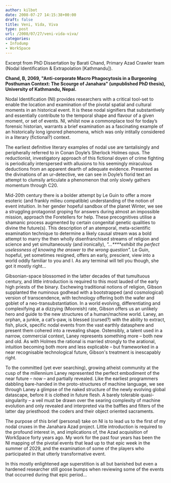 ```yaml
---
author: kilbot
date: 2008-07-27 14:15:38+00:00
draft: false
title: Veni, Vida, Viva
type: post
url: /2008/07/27/veni-vida-viva/
categories:
- Infodump
- WorkSpace
---
```


Excerpt from PhD Dissertation by Barati Chand, Primary Azad Crawler team (Nodal Identification & Extrapolation [Kathmandu]).

**Chand, B, 2069, "Anti-corporate Macro Phagocytosis in a Burgeoning Posthuman Context: The Scourge of Janahara" (unpublished PhD thesis), University of Kathmandu, Nepal.**

Nodal Identification (NI) provides researchers with a critical tool-set to enable the location and examination of the pivotal spatial and cultural moments in an historical event. It is these nodal signifiers that substantively and essentially contribute to the temporal shape and flavour of a given moment, or set of events. NI, whilst now a commonplace tool for today’s forensic historian, warrants a brief examination as a fascinating example of an historically long ignored phenomena, which was only intitally considered in a literary (fictional?) context.

The earliest definitive literary examples of nodal use are tantalisingly and peripherally referred to in Conan Doyle’s Sherlock Holmes opus. The reductionist, investigatory approach of this fictional doyen of crime fighting is periodically interspersed with allusions to his seemingly miraculous deductions from an apparent dearth of adequate evidence. Presented as the divinations of an ur-detective, we can see in Doyle’s florid text an attempt to clumsily articulate a phenomenon that only slowly gathers momentum through C20.

Mid-20th century there is a bolder attempt by Le Guin to offer a more esoteric (and frankly milieu compatible) understanding of the notion of event intuition. In her gender hopeful sandbox of the planet Winter, we see a struggling protagonist groping for answers during almost an impossible mission, approach the Foretellers for help. These precognitives utilise a shamanic process augmented by certain congenital genetic qualities to divine the future(s). This description of an atemporal, meta-scientific examination technique to determine a likely causal stream was a bold attempt to marry the then wholly disenfranchised streams of religion and science and yet simultaneously (and ironically), _"…\*\*\*\*exhibit the perfect uselessness of knowing the answer to the wrong question"._ Le Guin, hopeful, yet sometimes resigned, offers an early, prescient, view into a world oddly familiar to you and I. As any terminal will tell you though, she got it mostly right…

Gibsonian-space blossomed in the latter decades of that tumultuous century, and little introduction is required to this most lauded of the early high priests of the binary. Eschewing traditional notions of religion, Gibson supplanted the numinous godhead with a bootstrapped (and cosmological) version of transcendence, with technology offering both the wafer and goblet of a neo-transubstantiation. In a world evolving, differentiating and complexifying at a dizzying (Mooreish) rate, Gibson offers us an unlikely hero and guide to the new structures of a human/machine world. Laney, an orphan, a junkie, a cat’s-paw, is blessed (cursed?) with the ability to extract, fish, pluck, specific nodal events from the vast earthly datasphere and present them cohered into a revealing shape. Ostensibly, a talent used in a narrow, commercial context, Laney represents something more – both new and old. As with Holmes the rational is married strongly to the arational, intuition becoming both more and less explicable – but frameworked in a near recognisable technological future, Gibson's treatment is inescapably right.

To the committed (yet ever searching), growing atheist community at the cusp of the millennium Laney represented the perfect embodiment of the near future – now – and partially revealed. Like the earliest programmers dabbling bare-handed in the proto-structures of machine language, we see through Laney a glimpse of the naked structure of the newly evolving global datascape, before it is clothed in future flesh. A barely tolerable quasi-singularity – a veil must be drawn over the searing complexity of machine evolution and only revealed and interpreted via the baffles and filters of the latter day priesthood: the coders and their object oriented sacraments.

The purpose of this brief (personal) take on NI is to lead us to the first of my nodal cruxes in the Janahara Azad project. Little introduction is required to the profound interest in, and implications of, the Azad acquisition of WorkSpace forty years ago. My work for the past four years has been the NI mapping of the pivotal events that lead up to that epic week in the summer of 2029, and the examination of some of the players who participated in that utterly transformative event.

In this mostly enlightened age superstition is all but banished but even a hardened researcher still goose bumps when reviewing some of the events that occurred during that epic period…

